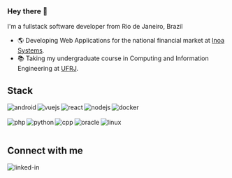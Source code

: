 ### Hey there 👋

I'm a fullstack software developer from Rio de Janeiro, Brazil

*  🌎 Developing Web Applications for the national financial market at [Inoa Systems](https://www.inoa.com.br/).
*  📚 Taking my undergraduate course in Computing and Information Engineering at [UFRJ](https://ufrj.br/en/).

## Stack
<img align="left" alt="android" src="https://img.shields.io/badge/JavaScript-F7DF1E?style=for-the-badge&logo=javascript&logoColor=black" />
<img align="left" alt="vuejs" src="https://img.shields.io/badge/Vue.js-35495E?style=for-the-badge&logo=vuedotjs&logoColor=4FC08D" />
<img align="left" alt="react" src="https://img.shields.io/badge/react%20-%2320232a.svg?&style=for-the-badge&logo=react&logoColor=%2361DAFB" />
<img align="left" alt="nodejs" src="https://img.shields.io/badge/node.js%20-%2343853D.svg?&style=for-the-badge&logo=node.js&logoColor=white" />
<img align="left" alt="docker" src="https://img.shields.io/badge/Docker-2CA5E0?style=for-the-badge&logo=docker&logoColor=white" />

<br><br>
<img align="left" alt="php" src="https://img.shields.io/badge/PHP-777BB4?style=for-the-badge&logo=php&logoColor=white" />
<img align="left" alt="python" src="https://img.shields.io/badge/Python-3776AB?style=for-the-badge&logo=python&logoColor=white" />
<img align="left" alt="cpp" src="https://img.shields.io/badge/C%2B%2B-00599C?style=for-the-badge&logo=c%2B%2B&logoColor=white" />
<img align="left" alt="oracle" src="https://img.shields.io/badge/Oracle-F80000?style=for-the-badge&logo=oracle&logoColor=black" />
<img align="left" alt="linux" src="https://img.shields.io/badge/Linux-FCC624?style=for-the-badge&logo=linux&logoColor=black" />

<br>

## Connect with me
[<img align="left" alt="linked-in" src="https://img.shields.io/badge/linkedin-%230077B5.svg?&style=for-the-badge&logo=linkedin&logoColor=white" />](https://www.linkedin.com/in/of-gabriel/)<br>
